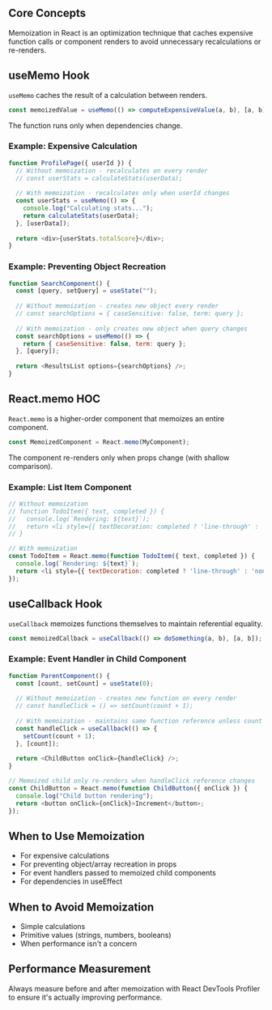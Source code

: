 ## Core Concepts

Memoization in React is an optimization technique that caches expensive function calls or component renders to avoid unnecessary recalculations or re-renders.

## useMemo Hook

`useMemo` caches the result of a calculation between renders.

```javascript
const memoizedValue = useMemo(() => computeExpensiveValue(a, b), [a, b]);
```

The function runs only when dependencies change.

### Example: Expensive Calculation

```javascript
function ProfilePage({ userId }) {
  // Without memoization - recalculates on every render
  // const userStats = calculateStats(userData);
  
  // With memoization - recalculates only when userId changes
  const userStats = useMemo(() => {
    console.log("Calculating stats...");
    return calculateStats(userData);
  }, [userData]);
  
  return <div>{userStats.totalScore}</div>;
}
```

### Example: Preventing Object Recreation

```javascript
function SearchComponent() {
  const [query, setQuery] = useState("");
  
  // Without memoization - creates new object every render
  // const searchOptions = { caseSensitive: false, term: query };
  
  // With memoization - only creates new object when query changes
  const searchOptions = useMemo(() => {
    return { caseSensitive: false, term: query };
  }, [query]);
  
  return <ResultsList options={searchOptions} />;
}
```

## React.memo HOC

`React.memo` is a higher-order component that memoizes an entire component.

```javascript
const MemoizedComponent = React.memo(MyComponent);
```

The component re-renders only when props change (with shallow comparison).

### Example: List Item Component

```javascript
// Without memoization
// function TodoItem({ text, completed }) {
//   console.log(`Rendering: ${text}`);
//   return <li style={{ textDecoration: completed ? 'line-through' : 'none' }}>{text}</li>;
// }

// With memoization
const TodoItem = React.memo(function TodoItem({ text, completed }) {
  console.log(`Rendering: ${text}`);
  return <li style={{ textDecoration: completed ? 'line-through' : 'none' }}>{text}</li>;
});
```

## useCallback Hook

`useCallback` memoizes functions themselves to maintain referential equality.

```javascript
const memoizedCallback = useCallback(() => doSomething(a, b), [a, b]);
```

### Example: Event Handler in Child Component

```javascript
function ParentComponent() {
  const [count, setCount] = useState(0);
  
  // Without memoization - creates new function on every render
  // const handleClick = () => setCount(count + 1);
  
  // With memoization - maintains same function reference unless count changes
  const handleClick = useCallback(() => {
    setCount(count + 1);
  }, [count]);
  
  return <ChildButton onClick={handleClick} />;
}

// Memoized child only re-renders when handleClick reference changes
const ChildButton = React.memo(function ChildButton({ onClick }) {
  console.log("Child button rendering");
  return <button onClick={onClick}>Increment</button>;
});
```

## When to Use Memoization

- For expensive calculations
- For preventing object/array recreation in props
- For event handlers passed to memoized child components
- For dependencies in useEffect

## When to Avoid Memoization

- Simple calculations
- Primitive values (strings, numbers, booleans)
- When performance isn't a concern

## Performance Measurement

Always measure before and after memoization with React DevTools Profiler to ensure it's actually improving performance.